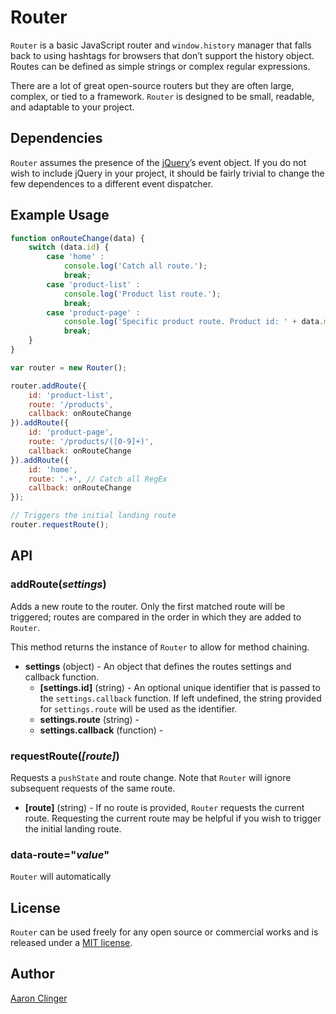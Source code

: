 # Router

`Router` is a basic JavaScript router and `window.history` manager that falls back to using hashtags for browsers that don’t support the history object. Routes can be defined as simple strings or complex regular expressions.

There are a lot of great open-source routers but they are often large, complex, or tied to a framework. `Router` is designed to be small, readable, and adaptable to your project.


## Dependencies

`Router` assumes the presence of the [jQuery](http://jquery.com)’s event object. If you do not wish to include jQuery in your project, it should be fairly trivial to change the few dependences to a different event dispatcher.


## Example Usage

```js
function onRouteChange(data) {
	switch (data.id) {
		case 'home' :
			console.log('Catch all route.');
			break;
		case 'product-list' :
			console.log('Product list route.');
			break;
		case 'product-page' :
			console.log('Specific product route. Product id: ' + data.matches[0]);
			break;
	}
}

var router = new Router();

router.addRoute({
	id: 'product-list',
	route: '/products',
	callback: onRouteChange
}).addRoute({
	id: 'product-page',
	route: '/products/([0-9]+)',
	callback: onRouteChange
}).addRoute({
	id: 'home',
	route: '.+', // Catch all RegEx
	callback: onRouteChange
});

// Triggers the initial landing route
router.requestRoute();
```

## API

### addRoute(*settings*)

Adds a new route to the router. Only the first matched route will be triggered; routes are compared in the order in which they are added to `Router`.

This method returns the instance of `Router` to allow for method chaining.

* **settings** (object) - An object that defines the routes settings and callback function.
    * **[settings.id]** (string) - An optional unique identifier that is passed to the `settings.callback` function. If left undefined, the string provided for `settings.route` will be used as the identifier.
    * **settings.route** (string) - 
    * **settings.callback** (function) - 

### requestRoute(*[route]*)

Requests a `pushState` and route change. Note that `Router` will ignore subsequent requests of the same route.

* **[route]** (string) - If no route is provided, `Router` requests the current route. Requesting the current route may be helpful if you wish to trigger the initial landing route.

### data-route="*value*" 

`Router` will automatically 

## License

`Router` can be used freely for any open source or commercial works and is released under a [MIT license](http://en.wikipedia.org/wiki/MIT_License).


## Author

[Aaron Clinger](http://aaronclinger.com)